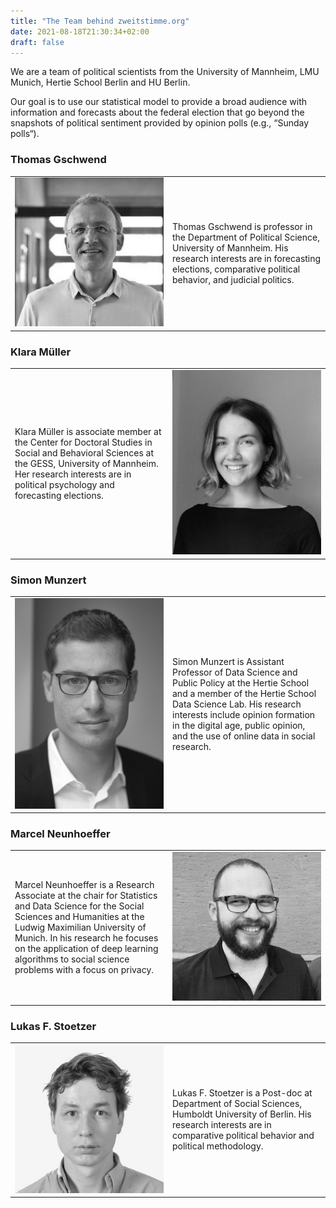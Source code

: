 ```yaml
---
title: "The Team behind zweitstimme.org"
date: 2021-08-18T21:30:34+02:00
draft: false
---
```


We are a team of political scientists from the University of Mannheim, LMU Munich, Hertie School Berlin and HU Berlin.

Our goal is to use our statistical model to provide a broad audience with information and forecasts about the federal election that go beyond the snapshots of political sentiment provided by opinion polls (e.g., “Sunday polls“).

<style>
table.fixed {
      table-layout: fixed;
      width: 100%;
    }
table.fixed td {
      overflow: hidden;
    }
</style>



### Thomas Gschwend

<table class="fixed">
	<col width=50% />
     <col width=50% />
  <tr>
    <td> <img src="img/gschwend.jpg"  alt="Thomas Gschwend" width = 250px ></td>
    <td>Thomas Gschwend is professor in the Department of Political Science, University of Mannheim. His research interests are in forecasting elections, comparative political behavior, and judicial politics.</td>
   </tr> 
</table>


### Klara Müller

<table class="fixed">
	<col width=50% />
     <col width=50% />
  <tr>
  	<td>Klara Müller is associate member at the Center for Doctoral Studies in Social and Behavioral Sciences at the GESS, University of Mannheim. Her research interests are in political psychology and forecasting elections.</td>
    <td> <img src="img/mueller.jpg"  alt="Klara Müller" width = 250px ></td>
   </tr> 
</table>

### Simon Munzert

<table class="fixed">
	<col width=50% />
     <col width=50% />
  <tr>
  	<td> <img src="img/munzert.jpg"  alt="Simon Munzert" width = 250px ></td>
  	<td>Simon Munzert is Assistant Professor of Data Science and Public Policy at the Hertie School and a member of the Hertie School Data Science Lab. His research interests include opinion formation in the digital age, public opinion, and the use of online data in social research.</td>
    
   </tr> 
</table>

### Marcel Neunhoeffer

<table class="fixed">
	<col width=50% />
     <col width=50% />
  <tr>
  	<td>Marcel Neunhoeffer is a Research Associate at the chair for Statistics and Data Science for the Social Sciences and Humanities at the Ludwig Maximilian University of Munich. In his research he focuses on the application of deep learning algorithms to social science problems with a focus on privacy.</td>
    <td> <img src="img/neunhoeffer.jpg"  alt="Marecl Neunhoeffer" width = 250px ></td>
   </tr> 
</table>

### Lukas F. Stoetzer

<table class="fixed">
	<col width=50% />
     <col width=50% />
  <tr>
  	<td> <img src="img/stoetzer.jpg"  alt="Lukas F. Stoetzer" width = 250px ></td>
  	<td>Lukas F. Stoetzer is a Post-doc at Department of Social Sciences, Humboldt University of Berlin. His research interests are in comparative political behavior and political methodology.</td>
    
   </tr> 
</table>


